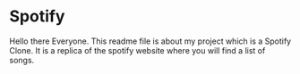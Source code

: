 # Spotify
Hello there Everyone. This readme file is about my project which is a Spotify Clone. It is a replica of the spotify website where you will find a list of songs.
